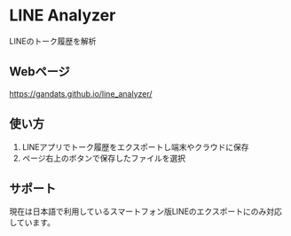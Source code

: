 # LINE Analyzer

LINEのトーク履歴を解析


## Webページ
https://gandats.github.io/line_analyzer/


## 使い方

1. LINEアプリでトーク履歴をエクスポートし端末やクラウドに保存
1. ページ右上のボタンで保存したファイルを選択


## サポート

現在は日本語で利用しているスマートフォン版LINEのエクスポートにのみ対応しています。
